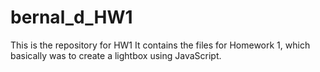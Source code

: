 # bernal_d_HW1
This is the repository for HW1
It contains the files for Homework 1, which basically was to create a lightbox using JavaScript.
